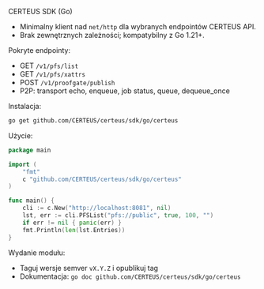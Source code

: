 CERTEUS SDK (Go)

- Minimalny klient nad `net/http` dla wybranych endpointów CERTEUS API.
- Brak zewnętrznych zależności; kompatybilny z Go 1.21+.

Pokryte endpointy:
- GET `/v1/pfs/list`
- GET `/v1/pfs/xattrs`
- POST `/v1/proofgate/publish`
- P2P: transport echo, enqueue, job status, queue, dequeue_once

Instalacja:
```bash
go get github.com/CERTEUS/certeus/sdk/go/certeus
```

Użycie:
```go
package main

import (
    "fmt"
    c "github.com/CERTEUS/certeus/sdk/go/certeus"
)

func main() {
    cli := c.New("http://localhost:8081", nil)
    lst, err := cli.PFSList("pfs://public", true, 100, "")
    if err != nil { panic(err) }
    fmt.Println(len(lst.Entries))
}
```

Wydanie modułu:
- Taguj wersje semver `vX.Y.Z` i opublikuj tag
- Dokumentacja: `go doc github.com/CERTEUS/certeus/sdk/go/certeus`
